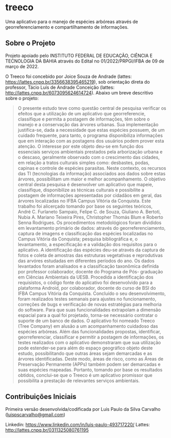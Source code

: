 # treeco

Uma aplicativo para o manejo de espécies arbóreas através de georreferenciamento e compartilhamento de informações.

## Sobre o Projeto

Projeto apoiado pelo INSTITUTO FEDERAL DE EDUCAÇÃO, CIÊNCIA E TECNOLOGIA DA BAHIA através do Edital no 01/2022/PRPGI/IFBA de 09 de março de 2022.

O Treeco foi concebido por Joice Souza de Andrade (lattes: https://lattes.cnpq.br/3356638395465219), sob orientação direta do professor, Tácio Luís de Andrade Conceição (lattes: http://lattes.cnpq.br/6073095624614724). Abaixo um breve descritivo sobre o projeto:

> O presente estudo teve como questão central de pesquisa verificar os efeitos que a utilização de um aplicativo que georreferencie, classifique e permita a postagem de informações, têm sobre o manejo e a conservação das árvores urbanas. Sua implementação justifica-se, dada a necessidade que estas espécies possuem, de um cuidado frequente, para tanto, o programa disponibiliza informações que em interação com as postagens dos usuários podem prover esta atenção. O interesse por este objeto deu-se em função dos essenciais serviços ambientais prestados pela arborização urbana e o descaso, geralmente observado com o crescimento das cidades, em relação a tratos culturais simples como: desbastes, podas, capinas e controle de espécies parasitas. Neste contexto, os recursos das TI (tecnologias da informação) associados aos dados sobre estas árvores, possibilitam um maior e melhor acompanhamento. O objetivo central desta pesquisa é desenvolver um aplicativo que mapeie, classifique, disponibilize as técnicas culturais e possibilite a postagem de informações apresentadas por cidadãos em geral, das árvores localizadas no IFBA Campus Vitória da Conquista. Este trabalho foi alicerçado tomando por base os seguintes teóricos, André C. Furlaneto Sampaio, Felipe C. de Souza, Giuliano A. Bertoti, Nubia A. Mariano Teixeira Pires, Christopher Thomás Blum e Roberto Senna Rodrigues. Os procedimentos metodológicos foram divididos em levantamento primário de dados: através do georreferenciamento, captura de imagens e classificação das espécies localizadas no Campus Vitória da Conquista; pesquisa bibliográfica e, o levantamento, a especificação e a validação dos requisitos para o aplicativo. A identificação das espécies deu-se através da captura de fotos e coleta de amostras das estruturas vegetativas e reprodutivas das arvóres estudadas em diferentes períodos do ano. Os dados levantados foram analisados e a classificação taxonômica definida por professor colaborador, docente do Programa de Pós- graduação em Ciências Ambientais da UESB. Procedida a identificação dos requisistos, o código fonte do aplicativo foi desenvolvido para a plataforma Android, por colaborador, docente do curso de BSI do IFBA Campus Vitória da Conquista. Concluído o seu desenvolvimento, foram realizados testes semanais para ajustes no funcionamento, correções de bugs e verificação de novas estratégias para melhoria do software. Para que suas funcionalidades extrapolam a dimensão espacial para a qual foi projetado, torna-se necessário contratar o suporte de um banco de dados. O aplicativo foi nomeado Treeco (Tree Company) em alusão a um acompanhamento cuidadoso das espécies arbóreas. Além das funcionalidades propostas, identificar, georreferenciar, classificar e permitir a postagem de informações, os testes realizados com o aplicativo demonstraram que sua utilização pode estender-se para além do espaço geográfico objeto deste estudo, possibilitando que outras áreas sejam demarcadas e as árvores identificadas. Deste modo, áreas de risco, como as Áreas de Preservação Permanente (APPs) também podem ser demarcadas e suas espécies mapeadas. Portanto, tomando por base os resultados obtidos, conclui-se que o Treeco é um aplicativo promissor que possibilita a prestação de relevantes serviços ambientais.  

## Contribuições Iniciais

Primeira versão desenvolvida/codificada por Luis Paulo da Silva Carvalho (luispscarvalho@gmail.com)

Linkedin: https://www.linkedin.com/in/luis-paulo-493717220/
Lattes: http://lattes.cnpq.br/0311325080761195
